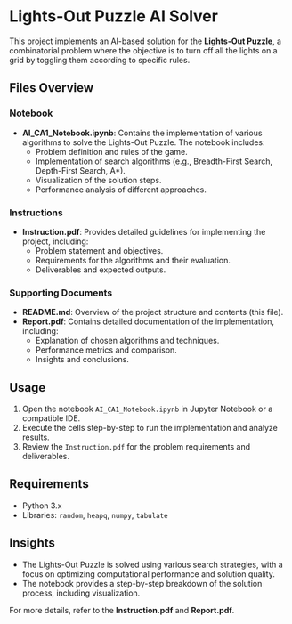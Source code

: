 
# Lights-Out Puzzle AI Solver

This project implements an AI-based solution for the **Lights-Out Puzzle**, a combinatorial problem where the objective is to turn off all the lights on a grid by toggling them according to specific rules.

## Files Overview

### Notebook
- **AI_CA1_Notebook.ipynb**: Contains the implementation of various algorithms to solve the Lights-Out Puzzle. The notebook includes:
  - Problem definition and rules of the game.
  - Implementation of search algorithms (e.g., Breadth-First Search, Depth-First Search, A*).
  - Visualization of the solution steps.
  - Performance analysis of different approaches.

### Instructions
- **Instruction.pdf**: Provides detailed guidelines for implementing the project, including:
  - Problem statement and objectives.
  - Requirements for the algorithms and their evaluation.
  - Deliverables and expected outputs.

### Supporting Documents
- **README.md**: Overview of the project structure and contents (this file).
- **Report.pdf**: Contains detailed documentation of the implementation, including:
  - Explanation of chosen algorithms and techniques.
  - Performance metrics and comparison.
  - Insights and conclusions.

## Usage

1. Open the notebook `AI_CA1_Notebook.ipynb` in Jupyter Notebook or a compatible IDE.
2. Execute the cells step-by-step to run the implementation and analyze results.
3. Review the `Instruction.pdf` for the problem requirements and deliverables.

## Requirements
- Python 3.x
- Libraries: `random`, `heapq`, `numpy`, `tabulate`

## Insights

- The Lights-Out Puzzle is solved using various search strategies, with a focus on optimizing computational performance and solution quality.
- The notebook provides a step-by-step breakdown of the solution process, including visualization.

For more details, refer to the **Instruction.pdf** and **Report.pdf**.

